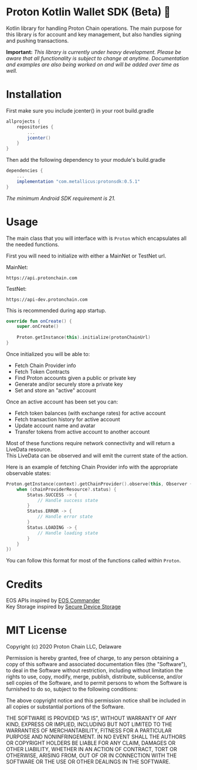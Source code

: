 # Proton Kotlin Wallet SDK (Beta) 🚧

Kotlin library for handling Proton Chain operations. The main
purpose for this library is for account and key management, but also
handles signing and pushing transactions.

**Important:**  *This library is currently under heavy development. Please be aware that all functionality is subject to change at anytime. Documentation and examples are also being worked on and will be added over time as well.*

# Installation

First make sure you include jcenter() in your root build.gradle

```gradle
allprojects {
    repositories {
        ...
        jcenter()
    }
}
```

Then add the following dependency to your module's build.gradle

```gradle
dependencies {
    ...
    implementation "com.metallicus:protonsdk:0.5.1"
}
```

*The minimum Android SDK requirement is 21.*

# Usage

The main class that you will interface with is `Proton` which
encapsulates all the needed functions.

First you will need to initialize with either a MainNet or TestNet url.

MainNet:
```
https://api.protonchain.com
```

TestNet:
```
https://api-dev.protonchain.com
```

This is recommended during app startup.
```kotlin
override fun onCreate() {
    super.onCreate()
    
    Proton.getInstance(this).initialize(protonChainUrl)
}
```

Once initialized you will be able to:
- Fetch Chain Provider info
- Fetch Token Contracts
- Find Proton accounts given a public or private key
- Generate and/or securely store a private key
- Set and store an "active" account

Once an active account has been set you can:
- Fetch token balances (with exchange rates) for active account
- Fetch transaction history for active account
- Update account name and avatar
- Transfer tokens from active account to another account

Most of these functions require network connectivity and will return a LiveData resource.  
This LiveData can be observed and will emit the current state of the action.

Here is an example of fetching Chain Provider info with the appropriate observable states:
```kotlin
Proton.getInstance(context).getChainProvider().observe(this, Observer { chainProviderResource ->
    when (chainProviderResource?.status) {
        Status.SUCCESS -> {
            // Handle success state
        }
        Status.ERROR -> {
            // Handle error state
        }
        Status.LOADING -> {
            // Handle loading state
        }
    }
})
```
You can follow this format for most of the functions called within `Proton`.

# Credits

EOS APIs inspired by
[EOS Commander](https://github.com/playerone-id/EosCommander)  
Key Storage inspired by
[Secure Device Storage](https://github.com/adorsys/secure-storage-android)

# MIT License

Copyright (c) 2020 Proton Chain LLC, Delaware

Permission is hereby granted, free of charge, to any person obtaining a copy
of this software and associated documentation files (the "Software"), to deal
in the Software without restriction, including without limitation the rights
to use, copy, modify, merge, publish, distribute, sublicense, and/or sell
copies of the Software, and to permit persons to whom the Software is
furnished to do so, subject to the following conditions:

The above copyright notice and this permission notice shall be included in all
copies or substantial portions of the Software.

THE SOFTWARE IS PROVIDED "AS IS", WITHOUT WARRANTY OF ANY KIND, EXPRESS OR
IMPLIED, INCLUDING BUT NOT LIMITED TO THE WARRANTIES OF MERCHANTABILITY,
FITNESS FOR A PARTICULAR PURPOSE AND NONINFRINGEMENT. IN NO EVENT SHALL THE
AUTHORS OR COPYRIGHT HOLDERS BE LIABLE FOR ANY CLAIM, DAMAGES OR OTHER
LIABILITY, WHETHER IN AN ACTION OF CONTRACT, TORT OR OTHERWISE, ARISING FROM,
OUT OF OR IN CONNECTION WITH THE SOFTWARE OR THE USE OR OTHER DEALINGS IN THE
SOFTWARE.

